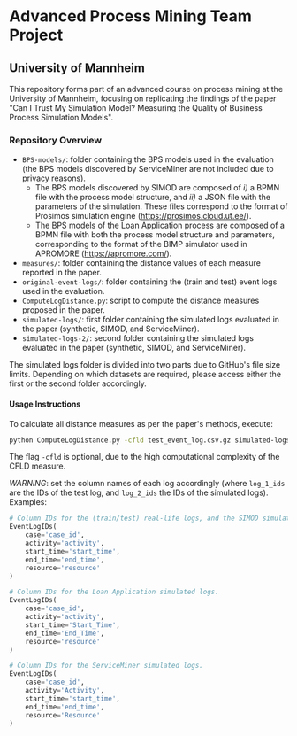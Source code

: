 # Advanced Process Mining Team Project
## University of Mannheim

This repository forms part of an advanced course on process mining at the University of Mannheim, focusing on replicating the findings of the paper "Can I Trust My Simulation Model? Measuring the Quality of Business Process Simulation Models".

### Repository Overview

- `BPS-models/`: folder containing the BPS models used in the evaluation (the BPS models discovered by ServiceMiner are not included due to privacy reasons).
  - The BPS models discovered by SIMOD are composed of _i)_ a BPMN file with the process model structure, and _ii)_ a JSON file with the parameters of the simulation. These files correspond to the format of Prosimos simulation engine (https://prosimos.cloud.ut.ee/).
  - The BPS models of the Loan Application process are composed of a BPMN file with both the process model structure and parameters, corresponding to the format of the BIMP simulator used in APROMORE (https://apromore.com/).
- `measures/`: folder containing the distance values of each measure reported in the paper.
- `original-event-logs/`: folder containing the (train and test) event logs used in the evaluation.
- `ComputeLogDistance.py`: script to compute the distance measures proposed in the paper.
- `simulated-logs/`: first folder containing the simulated logs evaluated in the paper (synthetic, SIMOD, and ServiceMiner).
- `simulated-logs-2/`: second folder containing the simulated logs evaluated in the paper (synthetic, SIMOD, and ServiceMiner).

The simulated logs folder is divided into two parts due to GitHub's file size limits. Depending on which datasets are required, please access either the first or the second folder accordingly.

#### Usage Instructions

To calculate all distance measures as per the paper's methods, execute:

```bash
python ComputeLogDistance.py -cfld test_event_log.csv.gz simulated-logs/
```

The flag `-cfld` is optional, due to the high computational complexity of the CFLD measure.

*WARNING*: set the column names of each log accordingly (where `log_1_ids` are the IDs of the test log, and `log_2_ids` the IDs of the simulated logs). Examples:

```python
# Column IDs for the (train/test) real-life logs, and the SIMOD simulated logs.
EventLogIDs(
    case='case_id',
    activity='activity',
    start_time='start_time',
    end_time='end_time',
    resource='resource'
)

# Column IDs for the Loan Application simulated logs.
EventLogIDs(
    case='case_id',
    activity='activity',
    start_time='Start_Time',
    end_time='End_Time',
    resource='resource'
)

# Column IDs for the ServiceMiner simulated logs.
EventLogIDs(
    case='case_id',
    activity='Activity',
    start_time='start_time',
    end_time='end_time',
    resource='Resource'
)
```